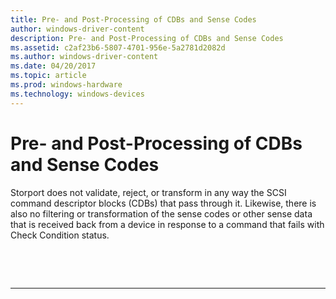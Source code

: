 ```yaml
---
title: Pre- and Post-Processing of CDBs and Sense Codes
author: windows-driver-content
description: Pre- and Post-Processing of CDBs and Sense Codes
ms.assetid: c2af23b6-5807-4701-956e-5a2781d2082d
ms.author: windows-driver-content
ms.date: 04/20/2017
ms.topic: article
ms.prod: windows-hardware
ms.technology: windows-devices
---
```


# Pre- and Post-Processing of CDBs and Sense Codes


Storport does not validate, reject, or transform in any way the SCSI command descriptor blocks (CDBs) that pass through it. Likewise, there is also no filtering or transformation of the sense codes or other sense data that is received back from a device in response to a command that fails with Check Condition status.

 

 


--------------------


